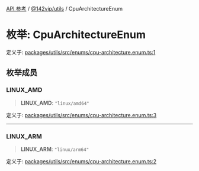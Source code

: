 [API 参考](../../../index.md) / [@142vip/utils](../index.md) / CpuArchitectureEnum

# 枚举: CpuArchitectureEnum

定义于: [packages/utils/src/enums/cpu-architecture.enum.ts:1](https://github.com/142vip/core-x/blob/366c03709f86a3eb43798cad6f972465bd93322a/packages/utils/src/enums/cpu-architecture.enum.ts#L1)

## 枚举成员

### LINUX\_AMD

> **LINUX\_AMD**: `"linux/amd64"`

定义于: [packages/utils/src/enums/cpu-architecture.enum.ts:3](https://github.com/142vip/core-x/blob/366c03709f86a3eb43798cad6f972465bd93322a/packages/utils/src/enums/cpu-architecture.enum.ts#L3)

***

### LINUX\_ARM

> **LINUX\_ARM**: `"linux/arm64"`

定义于: [packages/utils/src/enums/cpu-architecture.enum.ts:2](https://github.com/142vip/core-x/blob/366c03709f86a3eb43798cad6f972465bd93322a/packages/utils/src/enums/cpu-architecture.enum.ts#L2)
